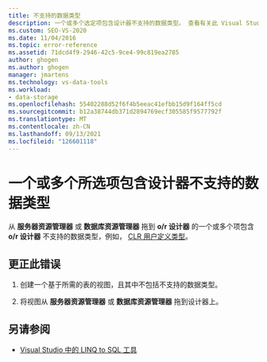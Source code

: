 ```yaml
---
title: 不支持的数据类型
description: 一个或多个选定项包含设计器不支持的数据类型。 查看有关此 Visual Studio O/R 设计器消息的信息。
ms.custom: SEO-VS-2020
ms.date: 11/04/2016
ms.topic: error-reference
ms.assetid: 71dcd4f9-2946-42c5-9ce4-99c819ea2785
author: ghogen
ms.author: ghogen
manager: jmartens
ms.technology: vs-data-tools
ms.workload:
- data-storage
ms.openlocfilehash: 55402288d52f6f4b5eeac41efbb15d9f164ff5cd
ms.sourcegitcommit: b12a38744db371d2894769ecf305585f9577792f
ms.translationtype: MT
ms.contentlocale: zh-CN
ms.lasthandoff: 09/13/2021
ms.locfileid: "126601118"
---
```

# <a name="one-or-more-selected-items-contain-a-data-type-that-is-not-supported-by-the-designer"></a>一个或多个所选项包含设计器不支持的数据类型

从 **服务器资源管理器** 或 **数据库资源管理器** 拖到 **o/r 设计器** 的一个或多个项包含 **o/r 设计器** 不支持的数据类型，例如， [CLR 用户定义类型](/dotnet/framework/data/adonet/sql/clr-user-defined-types)。

## <a name="to-correct-this-error"></a>更正此错误

1. 创建一个基于所需的表的视图，且其中不包括不支持的数据类型。

2. 将视图从 **服务器资源管理器** 或 **数据库资源管理器** 拖到设计器上。

## <a name="see-also"></a>另请参阅

- [Visual Studio 中的 LINQ to SQL 工具](../data-tools/linq-to-sql-tools-in-visual-studio2.md)
